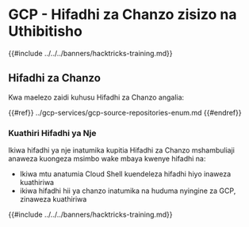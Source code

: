 # GCP - Hifadhi za Chanzo zisizo na Uthibitisho

{{#include ../../../banners/hacktricks-training.md}}

## Hifadhi za Chanzo

Kwa maelezo zaidi kuhusu Hifadhi za Chanzo angalia:

{{#ref}}
../gcp-services/gcp-source-repositories-enum.md
{{#endref}}

### Kuathiri Hifadhi ya Nje

Ikiwa hifadhi ya nje inatumika kupitia Hifadhi za Chanzo mshambuliaji anaweza kuongeza msimbo wake mbaya kwenye hifadhi na:

- Ikiwa mtu anatumia Cloud Shell kuendeleza hifadhi hiyo inaweza kuathiriwa
- ikiwa hifadhi hii ya chanzo inatumika na huduma nyingine za GCP, zinaweza kuathiriwa

{{#include ../../../banners/hacktricks-training.md}}
